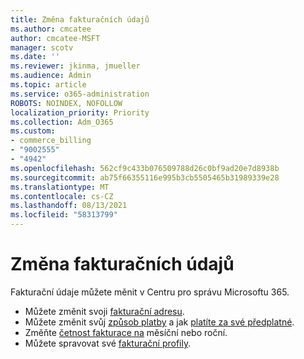 ```yaml
---
title: Změna fakturačních údajů
ms.author: cmcatee
author: cmcatee-MSFT
manager: scotv
ms.date: ''
ms.reviewer: jkinma, jmueller
ms.audience: Admin
ms.topic: article
ms.service: o365-administration
ROBOTS: NOINDEX, NOFOLLOW
localization_priority: Priority
ms.collection: Adm_O365
ms.custom:
- commerce_billing
- "9002555"
- "4942"
ms.openlocfilehash: 562cf9c433b076509788d26c0bf9ad20e7d8938b
ms.sourcegitcommit: ab75f66355116e995b3cb5505465b31989339e28
ms.translationtype: MT
ms.contentlocale: cs-CZ
ms.lasthandoff: 08/13/2021
ms.locfileid: "58313799"
---
```

# <a name="change-billing-information"></a>Změna fakturačních údajů

Fakturační údaje můžete měnit v Centru pro správu Microsoftu 365. 

- Můžete změnit svoji [fakturační adresu](https://docs.microsoft.com/microsoft-365/commerce/billing-and-payments/change-your-billing-addresses).
- Můžete změnit svůj [způsob platby](https://docs.microsoft.com/microsoft-365/commerce/billing-and-payments/manage-payment-methods) a jak [platíte za své předplatné](https://docs.microsoft.com/microsoft-365/commerce/billing-and-payments/pay-for-your-subscription).
- Změňte [četnost fakturace na](https://docs.microsoft.com/microsoft-365/commerce/billing-and-payments/change-payment-frequency) měsíční nebo roční.
- Můžete spravovat své [fakturační profily](https://docs.microsoft.com/microsoft-365/commerce/billing-and-payments/manage-billing-profiles).
